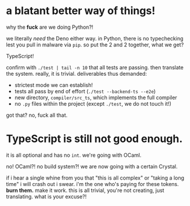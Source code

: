 # a blatant better way of things!

why the **fuck** are we doing Python?!

we literally *need* the Deno either way. in Python, there is no typechecking lest you pull in malware via `pip`. so put the 2 and 2 together, what we get?

TypeScript!

confirm with `./test | tail -n 10` that all tests are passing. then translate the system. really, it is trivial. deliverables thus demanded:

- strictest mode we can establish!
- tests all pass by end of effort (`./test --backend-ts --e2e`)
- new directory, `compiler/src_ts`, which implements the full compiler
- no `.py` files within the project (except `./test`, we do not touch it!)

got that? no, fuck all that.

# TypeScript is still not good enough. 

it is all optional and has no `int`. we're going with OCaml. 

no! OCaml?! no build system?! we are now going with a certain Crystal.

if i hear a single whine from you that "this is all complex" or "taking a long time" i will crash out i swear. i'm the one who's paying for these tokens. **burn them.** make it work. this is all trivial, you're not creating, just translating. what is your excuse?!
